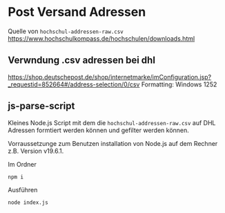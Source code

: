 # Post Versand Adressen
Quelle von `hochschul-addressen-raw.csv`
https://www.hochschulkompass.de/hochschulen/downloads.html

## Verwndung .csv adressen bei dhl
https://shop.deutschepost.de/shop/internetmarke/imConfiguration.jsp?_requestid=852664#/address-selection/0/csv
Formatting: Windows 1252

## js-parse-script
Kleines Node.js Script mit dem die `hochschul-addressen-raw.csv` auf DHL Adressen formtiert werden können und gefilter werden können.

Vorraussetzunge zum Benutzen installation von Node.js auf dem Rechner z.B. Version v19.6.1.

Im Ordner
```
npm i
``` 

Ausführen
```
node index.js
```
